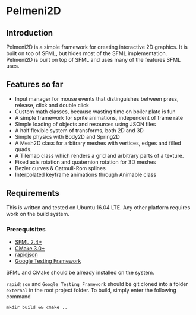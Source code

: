 # Pelmeni2D
## Introduction
Pelmeni2D is a simple framework for creating interactive 2D graphics. It is built on top of SFML, but hides most of the SFML implementation.
Pelmeni2D is built on top of SFML and uses many of the features SFML uses.
## Features so far
* Input manager for mouse events that distinguishes between press, release, click and double click
* Custom math classes, because wasting time on boiler plate is fun
* A simple framework for sprite animations, independent of frame rate
* Simple loading of objects and resources using JSON files
* A half flexible system of transforms, both 2D and 3D
* Simple physics with Body2D and Spring2D
* A Mesh2D class for arbitrary meshes with vertices, edges and filled quads.
* A Tilemap class which renders a grid and arbitrary parts of a texture.
* Fixed axis rotation and quaternion rotation for 3D meshes
* Bezier curves & Catmull-Rom splines
* Interpolated keyframe animations through Animable class
## Requirements
This is written and tested on Ubuntu 16.04 LTE. Any other platform requires work on the build system.
### Prerequisites
* [SFML 2.4+](https://www.sfml-dev.org/)
* [CMake 3.0+](https://cmake.org/)
* [rapidjson](https://github.com/Tencent/rapidjson)
* [Google Testing Framework](https://github.com/google/googletest)

SFML and CMake should be already installed on the system.

`rapidjson` and `Google Testing Framework` should be git cloned into a folder `external` in the root project folder.
To build, simply enter the following command
```
mkdir build && cmake ..
```
